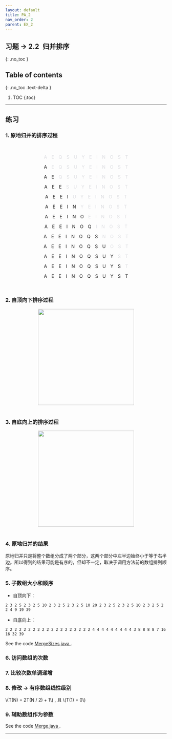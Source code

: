 ```yaml
---
layout: default
title: PA_2
nav_order: 2
parent: EX_2
---
```


## 习题 -> 2.2&ensp;归并排序
{: .no_toc }

## Table of contents
{: .no_toc .text-delta }

1. TOC
{:toc}

---

## 练习

### 1. 原地归并的排序过程

<br />

<div style="text-align: center;">
  <p><font color="#dcdde1">A&emsp;E&emsp;Q&emsp;S&emsp;U&emsp;Y&emsp;E&emsp;I&emsp;N&emsp;O&emsp;S&emsp;T</font></p>
  <p>A&emsp;<font color="#dcdde1">E&emsp;Q&emsp;S&emsp;U&emsp;Y&emsp;E&emsp;I&emsp;N&emsp;O&emsp;S&emsp;T</font></p>
  <p>A&emsp;E&emsp;<font color="#dcdde1">Q&emsp;S&emsp;U&emsp;Y&emsp;E&emsp;I&emsp;N&emsp;O&emsp;S&emsp;T</font></p>
  <p>A&emsp;E&emsp;E&emsp;<font color="#dcdde1">S&emsp;U&emsp;Y&emsp;E&emsp;I&emsp;N&emsp;O&emsp;S&emsp;T</font></p>
  <p>A&emsp;E&emsp;E&emsp;I&emsp;<font color="#dcdde1">U&emsp;Y&emsp;E&emsp;I&emsp;N&emsp;O&emsp;S&emsp;T</font></p>
  <p>A&emsp;E&emsp;E&emsp;I&emsp;N&emsp;<font color="#dcdde1">Y&emsp;E&emsp;I&emsp;N&emsp;O&emsp;S&emsp;T</font></p>
  <p>A&emsp;E&emsp;E&emsp;I&emsp;N&emsp;O&emsp;<font color="#dcdde1">E&emsp;I&emsp;N&emsp;O&emsp;S&emsp;T</font></p>
  <p>A&emsp;E&emsp;E&emsp;I&emsp;N&emsp;O&emsp;Q&emsp;<font color="#dcdde1">I&emsp;N&emsp;O&emsp;S&emsp;T</font></p>
  <p>A&emsp;E&emsp;E&emsp;I&emsp;N&emsp;O&emsp;Q&emsp;S&emsp;<font color="#dcdde1">N&emsp;O&emsp;S&emsp;T</font></p>
  <p>A&emsp;E&emsp;E&emsp;I&emsp;N&emsp;O&emsp;Q&emsp;S&emsp;U&emsp;<font color="#dcdde1">O&emsp;S&emsp;T</font></p>
  <p>A&emsp;E&emsp;E&emsp;I&emsp;N&emsp;O&emsp;Q&emsp;S&emsp;U&emsp;Y&emsp;<font color="#dcdde1">S&emsp;T</font></p>
  <p>A&emsp;E&emsp;E&emsp;I&emsp;N&emsp;O&emsp;Q&emsp;S&emsp;U&emsp;Y&emsp;S&emsp;<font color="#dcdde1">T</font></p>
  <p>A&emsp;E&emsp;E&emsp;I&emsp;N&emsp;O&emsp;Q&emsp;S&emsp;U&emsp;Y&emsp;S&emsp;T</p>
</div>

<br />

### 2. 自顶向下排序过程

<div style="text-align: center;">
  <img src="http://foyoodo.oss-cn-beijing.aliyuncs.com/image_src/algs4/2.2/merge-3.2.2.png" width="300" />
</div>

<br />

### 3. 自底向上的排序过程

<div style="text-align: center;">
  <img src="http://foyoodo.oss-cn-beijing.aliyuncs.com/image_src/algs4/2.2/mergebu-3.2.2.png" width="300" />
</div>

<br />

### 4. 原地归并的结果

原地归并只是将整个数组分成了两个部分，这两个部分中左半边始终小于等于右半边。所以得到的结果可能是有序的，但却不一定，取决于调用方法前的数组排列顺序。

### 5. 子数组大小和顺序

- 自顶向下：
```
2 3 2 5 2 3 2 5 10 2 3 2 5 2 3 2 5 10 20 2 3 2 5 2 3 2 5 10 2 3 2 5 2 2 4 9 19 39
```

- 自底向上：
```
2 2 2 2 2 2 2 2 2 2 2 2 2 2 2 2 2 2 2 4 4 4 4 4 4 4 4 4 3 8 8 8 8 7 16 16 32 39
```

See the code <a href="https://algs4.cs.princeton.edu/22mergesort/MergeSizes.java.html">MergeSizes.java <i class="fab fa-java"></i></a> .

### 6. 访问数组的次数

### 7. 比较次数单调递增

### 8. 修改 -> 有序数组线性级别

\\(T(N) = 2T(N / 2) + 1\\) , 且 \\(T(1) = 0\\)

### 9. 辅助数组作为参数

See the code <a href="https://algs4.cs.princeton.edu/22mergesort/Merge.java.html">Merge.java <i class="fab fa-java"></i></a> .

---
